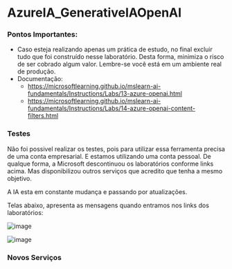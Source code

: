 # AzureIA_GenerativeIAOpenAI


### Pontos Importantes:
- Caso esteja realizando apenas um prática de estudo, no final excluir tudo que foi construído nesse laboratório. Desta forma, minimiza o risco de ser cobrado algum valor. Lembre-se você está em um ambiente real de produção.
- Documentação:
    + https://microsoftlearning.github.io/mslearn-ai-fundamentals/Instructions/Labs/13-azure-openai.html
    + https://microsoftlearning.github.io/mslearn-ai-fundamentals/Instructions/Labs/14-azure-openai-content-filters.html

### Testes

Não foi possivel realizar os testes, pois para utilizar essa ferramenta precisa de uma conta empresarial. E estamos utilizando uma conta pessoal. De qualque forma, a Microsoft descontinuou os laboratórios conforme links acima. Mas disponibilizou outros serviços que acredito que tenha a mesmo objetivo. 

A IA esta em constante mudança e passando por atualizações.

Telas abaixo, apresenta as mensagens quando entramos nos links dos laboratórios:

![image](https://github.com/user-attachments/assets/834ca7bc-2914-4a0a-96d9-cb3e81a085cf)

![image](https://github.com/user-attachments/assets/84c055f0-f2a7-4f4d-b873-cb5bbdf41209)

### Novos Serviços


